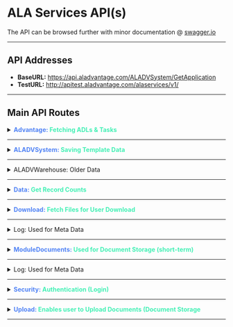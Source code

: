 # **ALA Services API(s)** 

The API can be browsed further with minor documentation @ [swagger.io](http://apitest.aladvantage.com/swagger/ui/index)


-----

## **API Addresses**

- **BaseURL:** https://api.aladvantage.com/ALADVSystem/GetApplication
- **TestURL:** http://apitest.aladvantage.com/alaservices/v1/

-----

## **Main API Routes**

<details>
    <summary><b style="color: #5183f5;">Advantage:</b><b style="color: #44F0B5;"> Fetching ADLs & Tasks</b></summary>

- **Advantage**
    - This is where ADL data such as Tasks, Statuses, Schedules etc is stored:
        - ``` /alaservices/v1/GetAssessmentCategory```
        - ``` /alaservices/v1/GetAssessmentResidentTask```
        - ``` /alaservices/v1/GetAssessmentTaskStatus```


</details>

* * *

<details>
    <summary><b style="color: #5183f5;">ALADVSystem:</b><b style="color: #44F0B5;"> Saving Template Data</b></summary>

- **ALADVSystem**
    - This is where much of the template-related data is stored in these APIs:
        - ``` /alaservices/v1/ALADVSystem/SaveTemplate...```  

</details> 

* * *
    
<details>
    <summary>ALADVWarehouse: Older Data</summary>    
        
- ALADVWarehouse
    - This is where stored procedures data and SQL meta data is stored, monthly metrics and other report data 

</details> 

* * *

<details>
    <summary><b style="color: #5183f5;">Data:</b><b style="color: #44F0B5;"> Get Record Counts </b></summary>
    
    
- **Data**
    - This is where a *count* of records can be found:
        - ``` /alaservices/v1/Data/Count...``` 


</details>

* * *
        
<details>
    <summary><b style="color: #5183f5;">Download:</b><b style="color: #44F0B5;"> Fetch Files for User Download </b></summary>        
        
- **Download**
    - This is used for fetching resources for download(ie. user requested resources):
        - ``` /alaservices/v1/Download/GetFileMany ```
        
        
</details>

* * *

<details>
    <summary>Log: Used for Meta Data</summary>

- Log
    - This is used for meta data, mostly SQL related:
        - ```/alaservices/v1/Log/RegisterAuditLog...``` 

</details> 
        
        
* * *
        
<details>
    <summary><b style="color: #5183f5;">ModuleDocuments:</b><b style="color: #44F0B5;"> Used for Document Storage (short-term) </b></summary> 
        
- **ModuleDocuments**
    - This is where template data is stored primarily, prior to "long-term storage":
        - ```/alaservices/v1/Documents/GetTemplateInfo...``` 

</details> 
        
        
* * *


<details>
    <summary>Log: Used for Meta Data</summary>

- ModuleResident
    - This holds only a signle method: ```/alaservices/v1/Resident/CreateResident...```

</details> 
        
        
* * *

        
<details>
    <summary><b style="color: #5183f5;">Security:</b><b style="color: #44F0B5;"> Authentication (Login) </b></summary> 


- **Security**
    - This is used for logging in(authentication):
        - ```/alaservices/v1/Security/Login```
        - ```/alaservices/v1/Security/LoginValid```
        - ``` /alaservices/v1/Security/Logout```
        - ``` /alaservices/v1/Security/Ping```
        
        
        

</details> 
        
        
* * *


<details>
    <summary><b style="color: #5183f5;">Upload:</b><b style="color: #44F0B5;"> Enables user to Upload Documents (Document Storage </b></summary> 

- **Upload**
    - This is used for *uploading* user-generated files (doc uploader app):
        - ```/alaservices/v1/Upload/PutFile```
        - ``` /alaservices/v1/Upload/PutFileMany```
        - ``` /alaservices/v1/Upload/PutFile2```

</details> 
        
        
* * *




